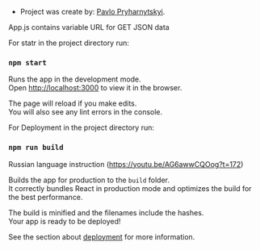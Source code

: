 * Project was create by: [Pavlo Pryharnytskyi](https://t.me/pashaprig).

App.js contains variable URL for GET JSON data


For statr in the project directory run:

### `npm start`

Runs the app in the development mode.\
Open [http://localhost:3000](http://localhost:3000) to view it in the browser.

The page will reload if you make edits.\
You will also see any lint errors in the console.

For Deployment in the project directory run:

### `npm run build`

Russian language instruction (https://youtu.be/AG6awwCQOog?t=172)

Builds the app for production to the `build` folder.\
It correctly bundles React in production mode and optimizes the build for the best performance.

The build is minified and the filenames include the hashes.\
Your app is ready to be deployed!

See the section about [deployment](https://facebook.github.io/create-react-app/docs/deployment) for more information.